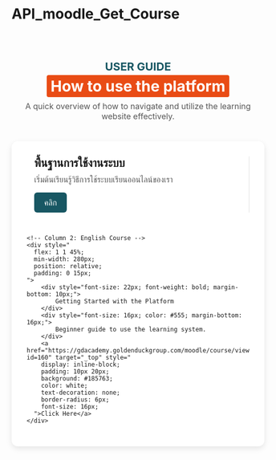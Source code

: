 # API_moodle_Get_Course

<marquee behavior="scroll" direction="left" scrollamount="3" style="font-size: 2.5em; font-weight: bold; 
                    position: relative; z-index: 10;">
    🎉 Welcome to GD Academy – Your Learning Hub for Growth! 🎉
</marquee>


<!-- Headline -->
<div style="text-align: center; max-width: 800px; margin: 0 auto 40px auto;">
    <div style="font-weight: bold; text-transform: uppercase; font-size: 22px; margin-bottom: 8px; color: #185763;">
        User Guide
    </div>
    <div style="font-size: 30px; font-weight: bold; margin-bottom: 12px;">
        <span style="background-color: #E94C15; color: white; padding: 4px 8px; border-radius: 4px;">
            How to use the platform
        </span>
    </div>
    <div style="font-size: 16px; color: #555;">
        A quick overview of how to navigate and utilize the learning website effectively.
    </div>
</div>

<!-- Card with 2 columns -->
<div style="
    display: flex;
    background: white;
    border-radius: 12px;
    box-shadow: 0 4px 12px rgba(0, 0, 0, 0.1);
    padding: 30px;
    margin: 0 auto;
    max-width: 1000px;
    justify-content: space-between;
    flex-wrap: wrap;
    gap: 30px;
  ">
    <!-- Column 1: Thai Course -->
    <div style="
      flex: 1 1 45%;
      min-width: 280px;
      position: relative;
      padding: 0 15px;
      border-right: 1px solid #e0e0e0;
    ">
        <div style="font-size: 22px; font-weight: bold; margin-bottom: 10px;">
            พื้นฐานการใช้งานระบบ
        </div>
        <div style="font-size: 16px; color: #555; margin-bottom: 16px;">
            เริ่มต้นเรียนรู้วิธีการใช้ระบบเรียนออนไลน์ของเรา
        </div>
        <a href="https://gdacademy.goldenduckgroup.com/moodle/course/view.php?id=161" target="_top" style="
        display: inline-block;
        padding: 10px 20px;
        background: #185763;
        color: white;
        text-decoration: none;
        border-radius: 6px;
        font-size: 16px;
      ">คลิก</a>
    </div>

    <!-- Column 2: English Course -->
    <div style="
      flex: 1 1 45%;
      min-width: 280px;
      position: relative;
      padding: 0 15px;
    ">
        <div style="font-size: 22px; font-weight: bold; margin-bottom: 10px;">
            Getting Started with the Platform
        </div>
        <div style="font-size: 16px; color: #555; margin-bottom: 16px;">
            Beginner guide to use the learning system.
        </div>
        <a href="https://gdacademy.goldenduckgroup.com/moodle/course/view.php?id=160" target="_top" style="
        display: inline-block;
        padding: 10px 20px;
        background: #185763;
        color: white;
        text-decoration: none;
        border-radius: 6px;
        font-size: 16px;
      ">Click Here</a>
    </div>
</div>
